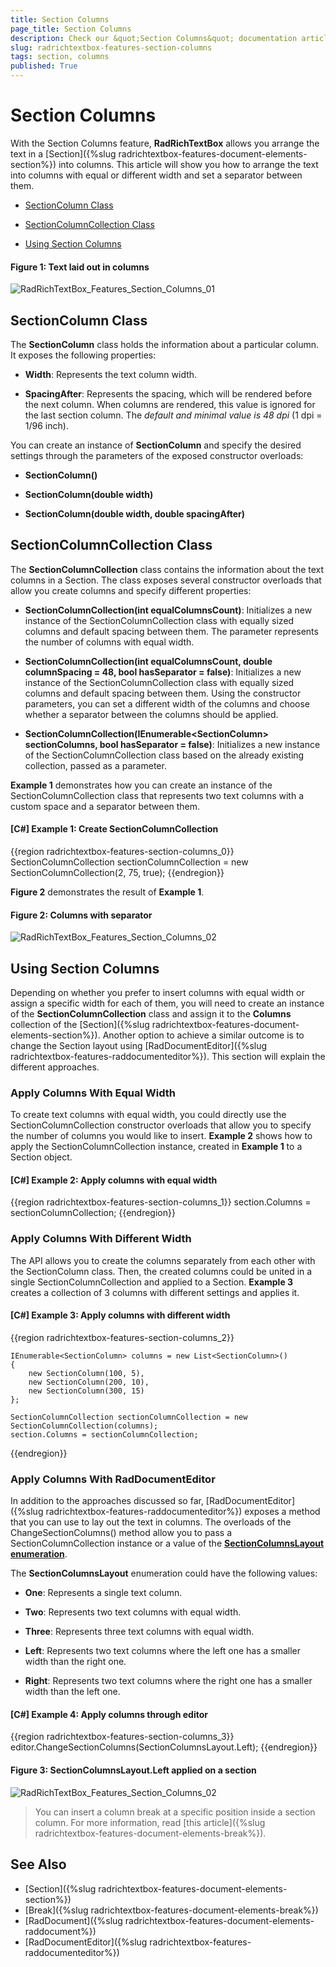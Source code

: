 ```yaml
---
title: Section Columns
page_title: Section Columns
description: Check our &quot;Section Columns&quot; documentation article for the RadRichTextBox {{ site.framework_name }} control.
slug: radrichtextbox-features-section-columns
tags: section, columns
published: True
---
```


# Section Columns

With the Section Columns feature, **RadRichTextBox** allows you arrange the text in a [Section]({%slug radrichtextbox-features-document-elements-section%}) into columns. This article will show you how to arrange the text into columns with equal or different width and set a separator between them.

* [SectionColumn Class](#sectioncolumn-class)

* [SectionColumnCollection Class](#sectioncolumncollection-class)

* [Using Section Columns](#using-section-columns)

#### __Figure 1: Text laid out in columns__
![RadRichTextBox_Features_Section_Columns_01](images/RadRichTextBox_Features_Section_Columns_01.png)

## SectionColumn Class

The **SectionColumn** class holds the information about a particular column. It exposes the following properties:

* **Width**: Represents the text column width.

* **SpacingAfter**: Represents the spacing, which will be rendered before the next column. When columns are rendered, this value is ignored for the last section column. The *default and minimal value is 48 dpi* (1 dpi = 1/96 inch).

You can create an instance of **SectionColumn** and specify the desired settings through the parameters of the exposed constructor overloads:


* **SectionColumn()**

* **SectionColumn(double width)**

* **SectionColumn(double width, double spacingAfter)**


## SectionColumnCollection Class

The **SectionColumnCollection** class contains the information about the text columns in a Section. The class exposes several constructor overloads that allow you create columns and specify different properties:

 
* **SectionColumnCollection(int equalColumnsCount)**: Initializes a new instance of the SectionColumnCollection class with equally sized columns and default spacing between them. The parameter represents the number of columns with equal width.


* **SectionColumnCollection(int equalColumnsCount, double columnSpacing = 48, bool hasSeparator = false)**: Initializes a new instance of the SectionColumnCollection class with equally sized columns and default spacing between them. Using the constructor parameters, you can set a different width of the columns and choose whether a separator between the columns should be applied. 

* **SectionColumnCollection(IEnumerable&lt;SectionColumn&gt; sectionColumns, bool hasSeparator = false)**: Initializes a new instance of the SectionColumnCollection class based on the already existing collection, passed as a parameter.


**Example 1** demonstrates how you can create an instance of the SectionColumnCollection class that represents two text columns with a custom space and a separator between them.

#### **[C#] Example 1: Create SectionColumnCollection**
{{region radrichtextbox-features-section-columns_0}}
	SectionColumnCollection sectionColumnCollection = new SectionColumnCollection(2, 75, true);
{{endregion}}


__Figure 2__ demonstrates the result of __Example 1__.

#### __Figure 2: Columns with separator__
![RadRichTextBox_Features_Section_Columns_02](images/RadRichTextBox_Features_Section_Columns_02.png)


## Using Section Columns

Depending on whether you prefer to insert columns with equal width or assign a specific width for each of them, you will need to create an instance of the **SectionColumnCollection** class and assign it to the **Columns** collection of the [Section]({%slug radrichtextbox-features-document-elements-section%}). Another option to achieve a similar outcome is to change the Section layout using [RadDocumentEditor]({%slug radrichtextbox-features-raddocumenteditor%}). This section will explain the different approaches.

### Apply Columns With Equal Width

To create text columns with equal width, you could directly use the SectionColumnCollection constructor overloads that allow you to specify the number of columns you would like to insert. **Example 2** shows how to apply the SectionColumnCollection instance, created in **Example 1** to a Section object.

#### **[C#] Example 2: Apply columns with equal width**
{{region radrichtextbox-features-section-columns_1}}
	section.Columns = sectionColumnCollection;
{{endregion}}


### Apply Columns With Different Width

The API allows you to create the columns separately from each other with the SectionColumn class. Then, the created columns could be united in a single SectionColumnCollection and applied to a Section. **Example 3** creates a collection of 3 columns with different settings and applies it.

#### **[C#] Example 3: Apply columns with different width**
{{region radrichtextbox-features-section-columns_2}}

	IEnumerable<SectionColumn> columns = new List<SectionColumn>()
	{
	    new SectionColumn(100, 5),
	    new SectionColumn(200, 10),
	    new SectionColumn(300, 15)
	};
	
	SectionColumnCollection sectionColumnCollection = new SectionColumnCollection(columns);
	section.Columns = sectionColumnCollection;
{{endregion}}

### Apply Columns With RadDocumentEditor

In addition to the approaches discussed so far, [RadDocumentEditor]({%slug radrichtextbox-features-raddocumenteditor%}) exposes a method that you can use to lay out the text in columns. The overloads of the ChangeSectionColumns() method allow you to pass a SectionColumnCollection instance or a value of the [**SectionColumnsLayout enumeration**](https://docs.telerik.com/devtools/wpf/api/telerik.windows.documents.model.sectioncolumnslayout).

The **SectionColumnsLayout** enumeration could have the following values:

* **One**: Represents a single text column.

* **Two**: Represents two text columns with equal width.

* **Three**: Represents three text columns with equal width.

* **Left**: Represents two text columns where the left one has a smaller width than the right one.

* **Right**: Represents two text columns where the right one has a smaller width than the left one.

#### **[C#] Example 4: Apply columns through editor**
{{region radrichtextbox-features-section-columns_3}}
	editor.ChangeSectionColumns(SectionColumnsLayout.Left);
{{endregion}}


#### __Figure 3: SectionColumnsLayout.Left applied on a section__
![RadRichTextBox_Features_Section_Columns_02](images/RadRichTextBox_Features_Section_Columns_03.png)

>You can insert a column break at a specific position inside a section column. For more information, read [this article]({%slug radrichtextbox-features-document-elements-break%}).

## See Also

* [Section]({%slug radrichtextbox-features-document-elements-section%})
* [Break]({%slug radrichtextbox-features-document-elements-break%})
* [RadDocument]({%slug radrichtextbox-features-document-elements-raddocument%})
* [RadDocumentEditor]({%slug radrichtextbox-features-raddocumenteditor%})
